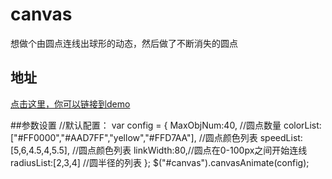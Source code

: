 # canvas
想做个由圆点连线出球形的动态，然后做了不断消失的圆点

## 地址
[点击这里，你可以链接到demo](https://18010039781.github.io/canvas/)

##参数设置
     //默认配置：
    var config = {
        MaxObjNum:40, //圆点数量
        colorList:["#FF0000","#AAD7FF","yellow","#FFD7AA"], //圆点颜色列表
        speedList:[5,6,4.5,4,5.5], //圆点颜色列表
        linkWidth:80,//圆点在0-100px之间开始连线
        radiusList:[2,3,4] //圆半径的列表
    };
    $("#canvas").canvasAnimate(config);
